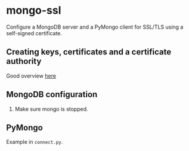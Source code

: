 mongo-ssl
==
Configure a MongoDB server and a PyMongo client
for SSL/TLS using a self-signed certificate.

Creating keys, certificates and a certificate authority
--
Good overview [here](http://www.devsec.org/info/ssl-cert.html)

MongoDB configuration
--
1. Make sure mongo is stopped.

PyMongo
--
Example in `connect.py`.
